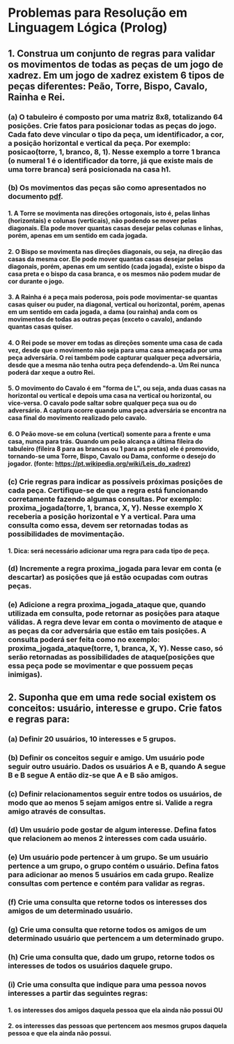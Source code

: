 # Problemas para Resolução em Linguagem Lógica (Prolog)

## 1. Construa um conjunto de regras para validar os movimentos de todas as peças de um jogo de xadrez. Em um jogo de xadrez existem 6 tipos de peças diferentes: Peão, Torre, Bispo, Cavalo, Rainha e Rei.

### (a) O tabuleiro é composto por uma matriz 8x8, totalizando 64 posições. Crie fatos para posicionar todas as peças do jogo. Cada fato deve vincular o tipo da peça, um identificador, a cor, a posição horizontal e vertical da peça. Por exemplo: posicao(torre, 1, branco, 8, 1). Nesse exemplo a torre 1 branca (o numeral 1 é o identificador da torre, já que existe mais de uma torre branca) será posicionada na casa h1.
### (b) Os movimentos das peças são como apresentados no documento [pdf](https://github.com/MarconiBraga/PrologLP-2018/blob/master/Trabalho/pdf_atividade.pdf). 

#### 1. A Torre se movimenta nas direções ortogonais, isto é, pelas linhas (horizontais) e colunas (verticais), não podendo se mover pelas diagonais. Ela pode mover quantas casas desejar pelas colunas e linhas, porém, apenas em um sentido em cada jogada.
#### 2. O Bispo se movimenta nas direções diagonais, ou seja, na direção das casas da mesma cor. Ele pode mover quantas casas desejar pelas diagonais, porém, apenas em um sentido (cada jogada), existe o bispo da casa preta e o bispo da casa branca, e os mesmos não podem mudar de cor durante o jogo.
#### 3. A Rainha é a peça mais poderosa, pois pode movimentar-se quantas casas quiser ou puder, na diagonal, vertical ou horizontal, porém, apenas em um sentido em cada jogada, a dama (ou rainha) anda com os movimentos de todas as outras peças (exceto o cavalo), andando quantas casas quiser.
#### 4. O Rei pode se mover em todas as direções somente uma casa de cada vez, desde que o movimento não seja para uma casa ameaçada por uma peça adversária. O rei também pode capturar qualquer peça adversária, desde que a mesma não tenha outra peça defendendo-a. Um Rei nunca poderá dar xeque a outro Rei.
#### 5. O movimento do Cavalo é em "forma de L", ou seja, anda duas casas na horizontal ou vertical e depois uma casa na vertical ou horizontal, ou vice-versa. O cavalo pode saltar sobre qualquer peça sua ou do adversário. A captura ocorre quando uma peça adversária se encontra na casa final do movimento realizado pelo cavalo.
#### 6. O Peão move-se em coluna (vertical) somente para a frente e uma casa, nunca para trás. Quando um peão alcança a última fileira do tabuleiro (fileira 8 para as brancas ou 1 para as pretas) ele é promovido, tornando-se uma Torre, Bispo, Cavalo ou Dama, conforme o desejo do jogador. (fonte: https://pt.wikipedia.org/wiki/Leis_do_xadrez)

### (c) Crie regras para indicar as possíveis próximas posições de cada peça. Certifique-se de que a regra está funcionando corretamente fazendo algumas consultas. Por exemplo: proxima_jogada(torre, 1, branca, X, Y). Nesse exemplo X receberia a posição horizontal e Y a vertical. Para uma consulta como essa, devem ser retornadas todas as possibilidades de movimentação.
#### 1. Dica: será necessário adicionar uma regra para cada tipo de peça.
### (d) Incremente a regra proxima_jogada para levar em conta (e descartar) as posições que já estão ocupadas com outras peças.
### (e) Adicione a regra proxima_jogada_ataque que, quando utilizada em consulta, pode retornar as posições para ataque válidas. A regra deve levar em conta o movimento de ataque e as peças da cor adversária que estão em tais posições. A consulta poderá ser feita como no exemplo: proxima_jogada_ataque(torre, 1, branca, X, Y). Nesse caso, só serão retornadas as possibilidades de ataque(posições que essa peça pode se movimentar e que possuem peças inimigas).

## 2. Suponha que em uma rede social existem os conceitos: usuário, interesse e grupo. Crie fatos e regras para:

### (a) Definir 20 usuários, 10 interesses e 5 grupos.
### (b) Definir os conceitos seguir e amigo. Um usuário pode seguir outro usuário. Dados os usuários A e B, quando A segue B e B segue A então diz-se que A e B são amigos.
### (c) Definir relacionamentos seguir entre todos os usuários, de modo que ao menos 5 sejam amigos entre si. Valide a regra amigo através de consultas.
### (d) Um usuário pode gostar de algum interesse. Defina fatos que relacionem ao menos 2 interesses com cada usuário.
### (e) Um usuário pode pertencer à um grupo. Se um usuário pertence a um grupo, o grupo contém o usuário. Defina fatos para adicionar ao menos 5 usuários em cada grupo. Realize consultas com pertence e contém para validar as regras.
### (f) Crie uma consulta que retorne todos os interesses dos amigos de um determinado usuário.
### (g) Crie uma consulta que retorne todos os amigos de um determinado usuário que pertencem a um determinado grupo.
### (h) Crie uma consulta que, dado um grupo, retorne todos os interesses de todos os usuários daquele grupo.
### (i) Crie uma consulta que indique para uma pessoa novos interesses a partir das seguintes regras:

#### 1. os interesses dos amigos daquela pessoa que ela ainda não possui OU
#### 2. os interesses das pessoas que pertencem aos mesmos grupos daquela pessoa e que ela ainda não possui.